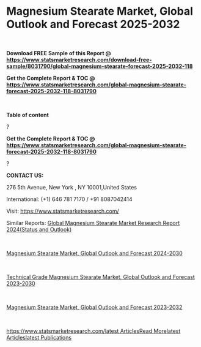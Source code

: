 <h1>Magnesium Stearate Market, Global Outlook and Forecast 2025-2032</h1><br/><p><strong>Download FREE Sample of this Report @ <a href="https://www.statsmarketresearch.com/download-free-sample/8031790/global-magnesium-stearate-forecast-2025-2032-118">https://www.statsmarketresearch.com/download-free-sample/8031790/global-magnesium-stearate-forecast-2025-2032-118</a></strong></p>
 
 
 
 <div><b>Get the Complete Report & TOC @ <a href="https://www.statsmarketresearch.com/global-magnesium-stearate-forecast-2025-2032-118-8031790">https://www.statsmarketresearch.com/global-magnesium-stearate-forecast-2025-2032-118-8031790</a></b></div>
 
 
 
 <p><br />
 
 <b>Table of content</b></p>
 
 
 
 <p>? </p>
 
 
 
 <div><b>Get the Complete Report & TOC @ <a href="https://www.statsmarketresearch.com/global-magnesium-stearate-forecast-2025-2032-118-8031790">https://www.statsmarketresearch.com/global-magnesium-stearate-forecast-2025-2032-118-8031790</a></b></div>
 
 
 
 <p>? </p>
 
 
 
 <p><b>CONTACT US:</b><br />
 
 276 5th Avenue, New York , NY 10001,United States<br />
 
 International: (+1) 646 781 7170 / +91 8087042414<br />
 
 Visit: <a href="https://www.statsmarketresearch.com/">https://www.statsmarketresearch.com/</a><br />
 
 Similar Reports: <a href="https://www.statsmarketresearch.com/global-magnesium-stearate-forecast-2025-2032-118-8031790">Global Magnesium Stearate Market Research Report 2024(Status and Outlook)</a><br />
 
 <br />
 
 <a href="https://www.statsmarketresearch.com/global-magnesium-stearate-forecast-2025-2032-118-8031790">Magnesium Stearate Market, Global Outlook and Forecast 2024-2030</a><br />
 
 <br />
 
 <a href="https://www.statsmarketresearch.com/global-magnesium-stearate-forecast-2025-2032-118-8031790">Technical Grade Magnesium Stearate Market, Global Outlook and Forecast 2023-2030</a><br />
 
 <br />
 
 <a href="https://www.statsmarketresearch.com/global-magnesium-stearate-forecast-2025-2032-118-8031790">Magnesium Stearate Market, Global Outlook and Forecast 2023-2032</a><br />
 
 <br />
 
 <a href="https://gyeongbokgung.com">https://www.statsmarketresearch.com/</a><a href="https://hallyeomaritime.com">latest Articles</a><a href="https://jingwansa.com">Read More</a><a href="https://nguoiviet.jp/">latest Articles</a><a href="https://www.intelmarketresearch.com/">latest Publications</a></p>